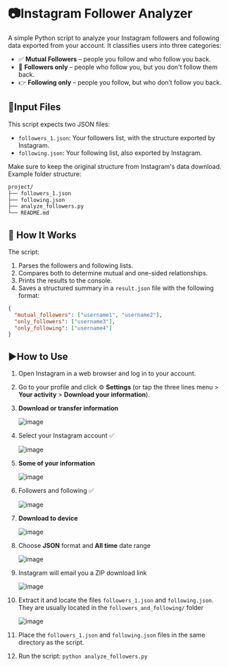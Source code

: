 # 📷Instagram Follower Analyzer

A simple Python script to analyze your Instagram followers and following data exported from your account. It classifies users into three categories:

- ✅ **Mutual Followers** – people you follow and who follow you back.
- 👀 **Followers only** – people who follow you, but you don't follow them back.
- 👉 **Following only** – people you follow, but who don’t follow you back.

## 📁Input Files

This script expects two JSON files:

- `followers_1.json`: Your followers list, with the structure exported by Instagram.
- `following.json`: Your following list, also exported by Instagram.

Make sure to keep the original structure from Instagram's data download. Example folder structure:
```bash
project/
├── followers_1.json
├── following.json
├── analyze_followers.py
└── README.md
```

## 🧠 How It Works

The script:

1. Parses the followers and following lists.
2. Compares both to determine mutual and one-sided relationships.
3. Prints the results to the console.
4. Saves a structured summary in a `result.json` file with the following format:

```json
{
  "mutual_followers": ["username1", "username2"],
  "only_followers": ["username3"],
  "only_following": ["username4"]
}
```

## ▶️How to Use

1. Open Instagram in a web browser and log in to your account.  
2. Go to your profile and click ⚙️ **Settings** (or tap the three lines menu > **Your activity** > **Download your information**).  
3. **Download or transfer information**

   ![image](https://github.com/user-attachments/assets/f13a01a6-5d01-4c2d-b52a-02103f545ddb)

4. Select your Instagram account ✅

   ![image](https://github.com/user-attachments/assets/54c9a6fc-528f-4abb-a4ae-0adc114c6af9)

5. **Some of your information**

   ![image](https://github.com/user-attachments/assets/a41d6cbf-cb1c-4e0d-bb08-0b272bf1ce81)

6. Followers and following ✅

   ![image](https://github.com/user-attachments/assets/80bdd26e-03b1-45ae-8fd3-222c4cf8c768)
   
7. **Download to device**

   ![image](https://github.com/user-attachments/assets/54362d28-af93-4ba6-90d6-b658224a70d0)
   
8. Choose **JSON** format and **All time** date range

   ![image](https://github.com/user-attachments/assets/5e746b9e-4cd0-4a19-99e3-b1c41f0eb365)

9. Instagram will email you a ZIP download link

   ![image](https://github.com/user-attachments/assets/a335b885-b5e5-451d-8275-3eb4b22f7494)
   
10. Extract it and locate the files `followers_1.json` and `following.json`. They are usually located in the `followers_and_following/` folder

    ![image](https://github.com/user-attachments/assets/057d8ba1-a302-428a-8c17-d700c4dddf2e)

11. Place the `followers_1.json` and `following.json` files in the same directory as the script.
12. Run the script: `python analyze_followers.py`
